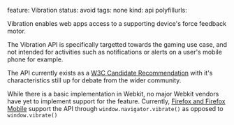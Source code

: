 feature: Vibration
status: avoid
tags: none
kind: api
polyfillurls:

Vibration enables web apps access to a supporting device's force feedback motor.

The Vibration API is specifically targetted towards the gaming use case, and not intended for activities such as notifications or alerts on a user's mobile phone for example.

The API currently exists as a [W3C Candidate Recommendation](http://www.w3.org/TR/vibration/) with it's characteristics still up for debate from the wider community.

While there is a basic implementation in Webkit, no major Webkit vendors have yet to implement support for the feature. Currently, [Firefox and Firefox Mobile](https://developer.mozilla.org/en-US/docs/WebAPI/Vibration) support the API through `window.navigator.vibrate()` as opposed to `window.vibrate()`